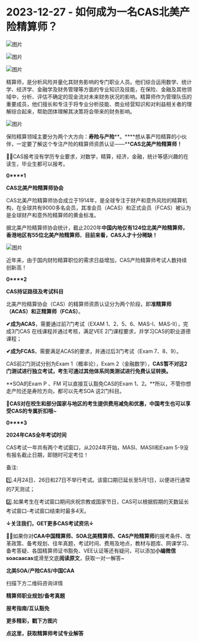 # 2023-12-27 - 如何成为一名CAS北美产险精算师？

![图片](https://mmbiz.qpic.cn/mmbiz_jpg/mK3FpI9af4kg4PH3You8v1p2s4zAl35ZxNnxg0MdNmVTvH2IJcatox7FnBcNAnYE4JN8ZPBDeK1yLvRwqaptmA/640?wx_fmt=jpeg&wxfrom=5&wx_lazy=1&wx_co=1&tp=webp)

![图片](https://mmbiz.qpic.cn/mmbiz_gif/mK3FpI9af4kg4PH3You8v1p2s4zAl35ZQkpnCFrL4sxibTsCHduia44N0WRpw0ibe62rGfxowYB0ZzQROPDAlhh3Q/640?wx_fmt=gif&wxfrom=5&wx_lazy=1&tp=webp)

![图片](https://mmbiz.qpic.cn/mmbiz_gif/mK3FpI9af4mm0RicwxW1ohTWZ6qk5yHH1slJyywKJEMTsSZDJehyJ3Hyq67LqkIAFTd5mD84FIibrSbgxEPia0aTQ/640?wx_fmt=gif&tp=webp&wxfrom=5&wx_lazy=1)

精算师，是分析风险并量化其财务影响的专门职业人员。他们综合运用数学、统计学、经济学、金融学及财务管理等方面的专业知识及技能，在保险、金融及其他领域中，分析、评估不确定的现金流对未来财务状况的影响。精算师作为管理队伍的重要成员，他们擅长和专注于将专业分析技能、商业经营知识和对利益相关者的理解综合起来，帮助团体理解其决策将会带来的财务影响。

![图片](https://mmbiz.qpic.cn/mmbiz_gif/mK3FpI9af4mm0RicwxW1ohTWZ6qk5yHH1slJyywKJEMTsSZDJehyJ3Hyq67LqkIAFTd5mD84FIibrSbgxEPia0aTQ/640?wx_fmt=gif&tp=webp&wxfrom=5&wx_lazy=1)

保险精算领域主要分为两个大方向：**寿险与产险****。****想从事产险精算的小伙伴，一定要了解这个专注产险的精算师资质认证——****CAS北美产险精算师！**

💁‍♀️CAS报考没有学历专业要求，对数学，精算，经济，金融，统计等感兴趣的在读生，毕业生都可以报考。

**0****1**

**CAS北美产险精算师协会**

CAS北美产险精算师协会成立于1914年，是全球专注于财产和意外风险的精算机构，在全球共有9000多名会员，其准会员（ACAS）和正式会员（FCAS）被认为是全球财产和意外险精算师的黄金标准。 

据北美产险精算师协会统计，截止2020年**中国内地仅有124位北美产险精算师，香港地区有55位北美产险精算师**。**目前来看，CAS人才十分稀缺！**

![图片](https://mmbiz.qpic.cn/mmbiz_png/ZQ5icu64mWeNv2kKCZMgLhkHBS7fiakYOUhzibD7ia1my8JcvsswWUWNFwnvYjuRjqMcyjLbeShIOw3svart8TovRg/640?wx_fmt=png&tp=webp&wxfrom=5&wx_lazy=1)

近年来，由于国内财险精算职位的需求日益增加，CAS产险精算师考试人数持续创新高！

**0****2**

**CAS持证路径及考试科目**

北美产险精算协会（CAS）的精算师资质认证分为两个阶段，即**准精算师（ACAS）和正精算师（FCAS）**。

**✔成为ACAS**，需要通过前7门考试（EXAM 1、2、5、6、MAS-I、MAS-II），完成3门CAS 在线课程并通过考核，满足VEE 2门课程要求，并学习CAS的职业道德课程；

**✔成为FCAS**，需要满足ACAS的要求，并通过后3门考试（Exam 7、8、9）。


CAS前2门测试分别为Exam 1（概率论），Exam 2（金融数学），**CAS暂不对这2门测试进行独立考试，考生可通过其他体系同类测试进行免费认证转换。**

**SOA的Exam P 、FM 可以直接互认豁免CAS的Exam 1、2。**所以，不管你想走产险还是寿险方向，都可以先考SOA 这2门科目。

**🙋CAS对在校生和部分国家与地区的考生提供费用减免和优惠，中国考生也可以享受CAS的专属折扣哦~**

**0****3**

**2024年CAS全年考试时间**

CAS考试一年共有两个考试窗口，从2024年开始，MASI、MASII和Exam 5-9没有报名截止日期，即随时可定考位！


备注:

1️⃣.4月24日、26日和27日不举行考试。该窗口期已延长至5月1日，以便进行通常的7天测试；

2️⃣.如果考生在考试窗口期间庆祝宗教或国家节日，CAS可以根据假期的天数延长考试窗口-考试窗口结束时最多4天。

**↓关注我们，GET更多CAS考试资讯↓**

**💁‍♀️**如果你对**CAA中国精算师、SOA北美精算师、CAS产险精算师**的报考条件、改革政策、备考规划、往年真题，考试时间、费用及地点，教材与题库、网课学习、备考答疑、各国精算师证书豁免、VEE认证等还有疑问，可以添加**小编微信soacaacas**或滑至文底**阅读原文**，获取一对一解答~

**北美SOA/产险CAS/中国CAA**

扫描下方二维码咨询详情


**精算师职业规划/备考真题**

**报考指南/互认豁免**



**更多精彩，戳下方图片**


[](http://mp.weixin.qq.com/s?__biz=Mzg5ODgxNDE0NQ==&mid=2247496095&idx=1&sn=1652ad043d7583602c430bfc3007aac3&chksm=c05e6831f729e127b771f250531ddbc5e5fa382e199b4a6f49c73a6c8a3b21102ab8fe3e879f&scene=21#wechat_redirect)

[](http://mp.weixin.qq.com/s?__biz=Mzg5ODgxNDE0NQ==&mid=2247493501&idx=1&sn=7620e474746373a659fe5ef89fbb7cd2&chksm=c05e7ed3f729f7c511ae682b3857e983df48e50f8605ed66cb2ef2297a4871ede24978a97033&scene=21#wechat_redirect)

[](http://mp.weixin.qq.com/s?__biz=Mzg5ODgxNDE0NQ==&mid=2247485880&idx=1&sn=0ba2bf0e4451dec32a929e06b118121c&chksm=c05d9016f72a1900fe9894195b322250dec7c7456ca30c5cce94ae6819d30bc65094e2e2719d&scene=21#wechat_redirect)

[](http://mp.weixin.qq.com/s?__biz=Mzg5ODgxNDE0NQ==&mid=2247483716&idx=1&sn=e1df2885756e4f4a72d0567ffa4690bb&chksm=c05d98eaf72a11fca6a29c8eb62754a0b92898373d1de868332308fafe026d4c456fc0f4653f&scene=21#wechat_redirect)

[](http://mp.weixin.qq.com/s?__biz=Mzg5ODgxNDE0NQ==&mid=2247484305&idx=1&sn=faae400b6a109a99b390d9cf3b2e4c29&chksm=c05d9a3ff72a1329c36d211fdd502501b728c1692d079cf95ee41fd0269002f7c72cffff1ad0&scene=21#wechat_redirect)




**点这里，获取精算师考试专业解答**